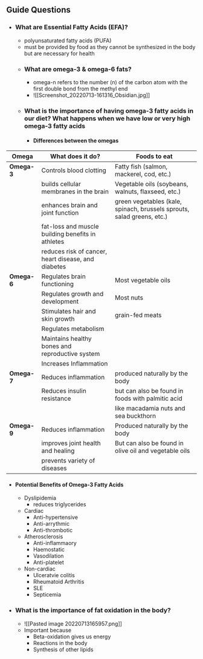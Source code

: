 ## Guide Questions
- ### What are Essential Fatty Acids (EFA)?
	- polyunsaturated fatty acids (PUFA)
	- must be provided by food as they cannot be synthesized in the body but are necessary for health
	- ### What are omega-3 & omega-6 fats?
		- omega-n refers to the number (n) of the carbon atom with the first double bond from the methyl end
		- ![[Screenshot_20220713-161316_Obsidian.jpg]]
	- ### What is the importance of having omega-3 fatty acids in our diet? What happens when we have low or very high omega-3 fatty acids
		- #### Differences between the omegas
| Omega       | What does it do?                                    | Foods to eat                                                           |
| ----------- | --------------------------------------------------- | ---------------------------------------------------------------------- |
| **Omega-3** | Controls blood clotting                             | Fatty fish (salmon, mackerel, cod, etc.)                               |
|             | builds cellular membranes in the brain              | Vegetable oils (soybeans, walnuts, flaxseed, etc.)                     |
|             | enhances brain and joint function                   | green vegetables (kale, spinach, brussels sprouts, salad greens, etc.) |
|             | fat-loss and muscle building benefits in athletes   |                                                                        |
|             | reduces risk of cancer, heart disease, and diabetes |                                                                        |
| **Omega-6** | Regulates brain functioning                         | Most vegetable oils                                                    |
|             | Regulates growth and development                    | Most nuts                                                              |
|             | Stimulates hair and skin growth                     | grain-fed meats                                                        |
|             | Regulates metabolism                                |                                                                        |
|             | Maintains healthy bones and reproductive system     |                                                                        |
|             | Increases Inflammation                              |                                                                        |
| **Omega-7** | Reduces inflammation                                | produced naturally by the body                                         |
|             | Reduces insulin resistance                          | but can also be found in foods with palmitic acid                      |
|             |                                                     | like macadamia nuts and sea buckthorn                                  |
| **Omega-9** | Reduces inflammation                                | Produced naturally by the body                                         |
|             | improves joint health and healing                   | But can also be found in olive oil and vegetable oils                  |
|             |        prevents variety of diseases                                             |                                                                        |
- #### Potential Benefits of Omega-3 Fatty Acids
	- Dyslipidemia
		- reduces triglycerides
	- Cardiac
		- Anti-hypertensive
		- Anti-arrythmic
		- Anti-thrombotic
	- Atherosclerosis
		- Anti-inflammaory
		- Haemostatic
		- Vasodilation
		- Anti-platelet
	- Non-cardiac
		- Ulceratvie colitis
		- Rheumatoid Arthritis
		- SLE
		- Septicemia 
- ### What is the importance of fat oxidation in the body?
	- ![[Pasted image 20220713165957.png]]
	- Important because 
		- Beta-oxidation gives us energy
		- Reactions in the body
		- Synthesis of other lipids 
